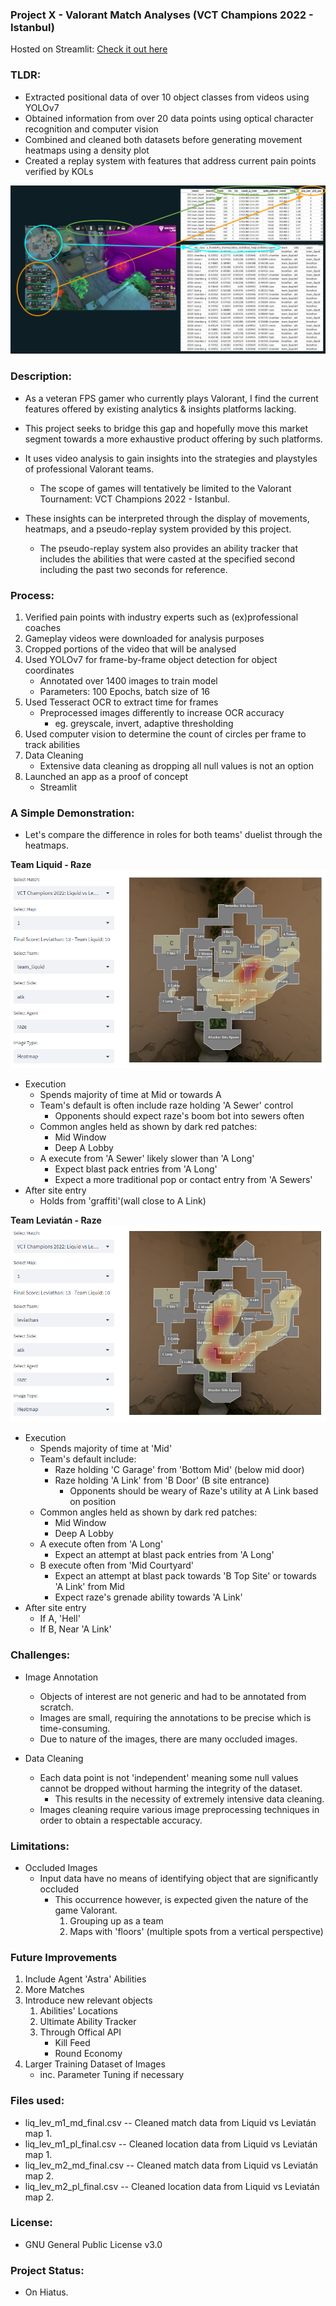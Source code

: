 ### Project X - Valorant Match Analyses (VCT Champions 2022 - Istanbul)

Hosted on Streamlit: [Check it out here](https://keith-ng-vct-analysis-overview-gm5wxq.streamlit.app/replay_system)

### TLDR:

- Extracted positional data of over 10 object classes from videos using YOLOv7
- Obtained information from over 20 data points using optical character recognition and computer vision
- Combined and cleaned both datasets before generating movement heatmaps using a density plot
- Created a replay system with features that address current pain points verified by KOLs

![Alt text](assets/examples/process.PNG?raw=true "Process Description")

### Description:

- As a veteran FPS gamer who currently plays Valorant, I find the current features offered by existing analytics & insights platforms lacking.
- This project seeks to bridge this gap and hopefully move this market segment towards a more exhaustive product offering by such platforms.

- It uses video analysis to gain insights into the strategies and playstyles of professional Valorant teams. 
    - The scope of games will tentatively be limited to the Valorant Tournament: VCT Champions 2022 - Istanbul.
- These insights can be interpreted through the display of movements, heatmaps, and a pseudo-replay system provided by this project.
    - The pseudo-replay system also provides an ability tracker that includes the abilities that were casted at the specified second including the past two seconds for reference.

### Process:

1. Verified pain points with industry experts such as (ex)professional coaches
2. Gameplay videos were downloaded for analysis purposes
3. Cropped portions of the video that will be analysed
4. Used YOLOv7 for frame-by-frame object detection for object coordinates
    - Annotated over 1400 images to train model
    - Parameters: 100 Epochs, batch size of 16
5. Used Tesseract OCR to extract time for frames
    - Preprocessed images differently to increase OCR accuracy
        - eg. greyscale, invert, adaptive thresholding
6. Used computer vision to determine the count of circles per frame to track abilities
7. Data Cleaning
    - Extensive data cleaning as dropping all null values is not an option
8. Launched an app as a proof of concept
    - Streamlit


### A Simple Demonstration:

- Let's compare the difference in roles for both teams' duelist through the heatmaps.

**Team Liquid - Raze**
![Alt text](assets/examples/liq_atk_raze.PNG?raw=true "Liquid Attack Raze")
- Execution
    - Spends majority of time at Mid or towards A
    - Team's default is often include raze holding 'A Sewer' control
        - Opponents should expect raze's boom bot into sewers often
    - Common angles held as shown by dark red patches:
        - Mid Window
        - Deep A Lobby
    - A execute from 'A Sewer' likely slower than 'A Long'
        - Expect blast pack entries from 'A Long'
        - Expect a more traditional pop or contact entry from 'A Sewers'
- After site entry
    - Holds from 'graffiti'(wall close to A Link)

**Team Leviatán - Raze**
![Alt text](assets/examples/lev_atk_raze.PNG?raw=true "Leviatán Attack Raze")
- Execution
    - Spends majority of time at 'Mid'
    - Team's default include:
        - Raze holding 'C Garage' from 'Bottom Mid' (below mid door)
        - Raze holding 'A Link' from 'B Door' (B site entrance)
            - Opponents should be weary of Raze's utility at A Link based on position
    - Common angles held as shown by dark red patches:
        - Mid Window
        - Deep A Lobby
    - A execute often from 'A Long'
        - Expect an attempt at blast pack entries from 'A Long'
    - B execute often from 'Mid Courtyard'
        - Expect an attempt at blast pack towards 'B Top Site' or towards 'A Link' from Mid
        - Expect raze's grenade ability towards 'A Link'
- After site entry
    - If A, 'Hell'
    - If B, Near 'A Link'


### Challenges:

- Image Annotation
    - Objects of interest are not generic and had to be annotated from scratch.
    - Images are small, requiring the annotations to be precise which is time-consuming.
    - Due to nature of the images, there are many occluded images.

- Data Cleaning
    - Each data point is not 'independent' meaning some null values cannot be dropped without harming the integrity of the dataset.
        - This results in the necessity of extremely intensive data cleaning.
    - Images cleaning require various image preprocessing techniques in order to obtain a respectable accuracy.

### Limitations:

- Occluded Images
    - Input data have no means of identifying object that are significantly occluded
        - This occurrence however, is expected given the nature of the game Valorant.
            1. Grouping up as a team
            2. Maps with 'floors' (multiple spots from a vertical perspective)

### Future Improvements

1. Include Agent 'Astra' Abilities
2. More Matches
3. Introduce new relevant objects
    1. Abilities' Locations
    2. Ultimate Ability Tracker
    3. Through Offical API
        - Kill Feed
        - Round Economy
4. Larger Training Dataset of Images
    - inc. Parameter Tuning if necessary
 
### Files used:

- liq_lev_m1_md_final.csv -- Cleaned match data from Liquid vs Leviatán map 1.
- liq_lev_m1_pl_final.csv -- Cleaned location data from Liquid vs Leviatán map 1.
- liq_lev_m2_md_final.csv -- Cleaned match data from Liquid vs Leviatán map 2.
- liq_lev_m2_pl_final.csv -- Cleaned location data from Liquid vs Leviatán map 2.

### License:

- GNU General Public License v3.0

### Project Status:
- On Hiatus.
